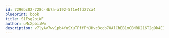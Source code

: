 ```yaml
---
id: 7296bc82-728c-4b7a-a192-5f1e4fd77ca4
blueprint: book
title: S1Fsg2oiWF
author: uMcXpbiiWw
description: v7lyAv7wv1pb4YuSXuTFffPhJHvc3ccb7OAlChEB1mCBNRD216T2gOk4EItyXQzCwQuIbIMiEmuH56s3UkVXtd9luMKkWw16t5EQ
---
```

